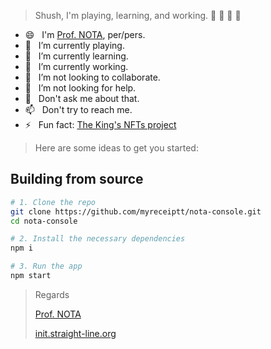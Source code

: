> Shush, I'm playing, learning, and working. 🤫 🤫 🤫 🤫

- 😄 &nbsp; I'm [Prof. NOTA](https://deeplinks.straight-line.org/), per/pers.
- 🤙 &nbsp; I’m currently playing.
- 🌱 &nbsp; I’m currently learning.
- 🔭 &nbsp; I’m currently working.
- 👯 &nbsp; I’m not looking to collaborate.
- 🤔 &nbsp; I’m not looking for help.
- 💬 &nbsp; Don't ask me about that.
- 📫 &nbsp; Don't try to reach me.
- ⚡ &nbsp; Fun fact: [The King's NFTs project](https://iqraa.straight-line.org/the-kings-nfts/)

> Here are some ideas to get you started:

## Building from source

```sh
# 1. Clone the repo
git clone https://github.com/myreceiptt/nota-console.git
cd nota-console

# 2. Install the necessary dependencies
npm i

# 3. Run the app
npm start
```

> Regards
> 
> [Prof. NOTA](https://deeplinks.straight-line.org/)
> 
> [init.straight-line.org](https://init.straight-line.org/)
> 


